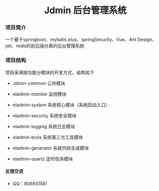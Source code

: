 <h1 style="text-align: center">Jdmin 后台管理系统</h1>

### 项目简介
一个基于springboot、mybatis plus、springSecurity、Vue、Ant Design、jwt、redis的前后端分离的后台管理系统

### 项目结构
项目采用按功能分模块的开发方式，结构如下

- Jdmin-common 公共模块

- eladmin-monitor 监控模块

- eladmin-system 系统核心模块（系统启动入口）

- eladmin-security 系统安全模块

- eladmin-logging 系统日志模块

- eladmin-tools 系统第三方工具模块

- eladmin-generator 系统代码生成模块

- eladmin-quartz 定时任务模块

#### 反馈交流
- QQ：806931581
